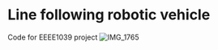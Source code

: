 # Line following robotic vehicle
 Code for EEEE1039 project
![IMG_1765](https://user-images.githubusercontent.com/70959938/198843108-0cfb5d26-7a11-4e6e-8dc5-36553e6b38f3.jpeg)
